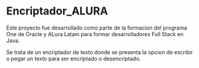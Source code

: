 # Encriptador_ALURA

Este proyecto fue desarrollado como parte de la formacion del programa One de Oracle y ALura Latam para formar desarrolladores Full Stack en Java.

Se trata de un encriptador de texto donde se presenta la opcion de escribir o pegar un texto para ser encriptado o desencriptado.

